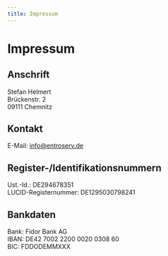```yaml
---
title: Impressum
---
```


# Impressum

## Anschrift

Stefan Helmert  
Brückenstr. 2  
09111 Chemnitz  

## Kontakt

E-Mail: info@entroserv.de

## Register-/Identifikationsnummern

Ust.-Id.: DE294678351  
LUCID-Registernummer: DE1295030798241

## Bankdaten

Bank: Fidor Bank AG  
IBAN: DE42 7002 2200 0020 0308 60  
BIC: FDDODEMMXXX  